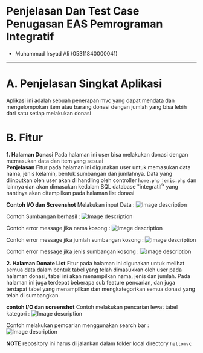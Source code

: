 # Penjelasan Dan Test Case Penugasan EAS Pemrograman Integratif

* Muhammad Irsyad Ali (05311840000041)
----------------------------------------------------------------
# A. Penjelasan Singkat Aplikasi
Aplikasi ini adalah sebuah penerapan mvc yang dapat mendata dan mengelompokan item atau barang donasi dengan jumlah yang bisa lebih dari
satu setiap melakukan donasi

# B. Fitur 

**1. Halaman Donasi**
Pada halaman ini user bisa melakukan donasi dengan memasukan data dan item yang sesuai   
**Penjelasan** 
Fitur pada halaman ini digunakan user untuk memasukan data nama, jenis kelamin, bentuk sumbangan dan jumlahnya. Data yang diinputkan 
oleh user akan di handling oleh controller `home.php` `jenis.php` dan lainnya dan akan dimasukan kedalam SQL database "integratif" yang 
nantinya akan ditampilkan pada halaman list donasi

**Contoh I/O dan Screenshot**
Melakukan input Data : ![Image description](link-to-image)

Contoh Sumbangan berhasil : ![Image description](link-to-image)

Contoh error message jika nama kosong : ![Image description](link-to-image)

Contoh error message jika jumlah sumbangan kosong : ![Image description](link-to-image)

Contoh error message jika jenis sumbangan kosong : ![Image description](link-to-image)



**2. Halaman Donate List**
Fitur pada halaman ini digunakan untuk melihat semua data dalam bentuk tabel yang telah dimasukkan oleh user pada halaman donasi, tabel 
ini akan menampilkan nama, jenis dan jumlah. Pada halaman ini juga terdepat beberapa sub feature pencarian, dan juga terdapat tabel yang 
menampilkan dan mengkategorikan semua donasi yang telah di sumbangkan.

**contoh I/O dan screenshot**
Contoh melakukan pencarian lewat tabel kategori : ![Image description](link-to-image)

Contoh melakukan pemcarian menggunakan search bar : ![Image description](link-to-image)


**NOTE** 
repository ini harus di jalankan dalam folder local directory `hellomvc`    

